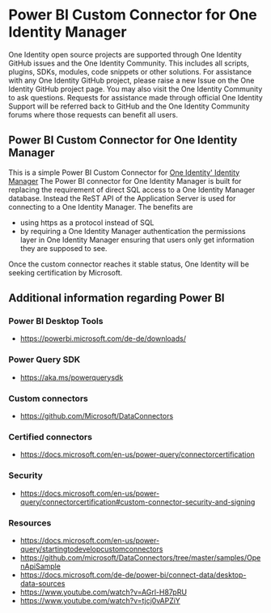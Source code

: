 # Power BI Custom Connector for One Identity Manager

One Identity open source projects are supported through One Identity GitHub issues and the One Identity Community. This includes all scripts, plugins, SDKs, modules, code snippets or other solutions. For assistance with any One Identity GitHub project, please raise a new Issue on the One Identity GitHub project page. You may also visit the One Identity Community to ask questions. Requests for assistance made through official One Identity Support will be referred back to GitHub and the One Identity Community forums where those requests can benefit all users.

## Power BI Custom Connector for One Identity Manager
This is a simple Power BI Custom Connector for [One Identity' Identity Manager](https://www.oneidentity.com/products/identity-manager/)
The Power BI connector for One Identity Manager is built for replacing the requirement of direct SQL access to a One Identity Manager database. Instead the ReST API of the Application Server is used for connecting to a One Identity Manager. The benefits are
  - using https as a protocol instead of SQL
  - by requiring a One Identity Manager authentication the permissions layer in One Identity Manager ensuring that users only get information they are supposed to see.

Once the custom connector reaches it stable status, One Identity will be seeking certification by Microsoft.

## Additional information regarding Power BI

### Power BI Desktop Tools

  - https://powerbi.microsoft.com/de-de/downloads/

### Power Query SDK

  - https://aka.ms/powerquerysdk

### Custom connectors

  - https://github.com/Microsoft/DataConnectors

### Certified connectors

  - https://docs.microsoft.com/en-us/power-query/connectorcertification

### Security

  - https://docs.microsoft.com/en-us/power-query/connectorcertification#custom-connector-security-and-signing

### Resources

  - https://docs.microsoft.com/en-us/power-query/startingtodevelopcustomconnectors
  - https://github.com/microsoft/DataConnectors/tree/master/samples/OpenApiSample
  - https://docs.microsoft.com/de-de/power-bi/connect-data/desktop-data-sources
  - https://www.youtube.com/watch?v=AGrl-H87pRU
  - https://www.youtube.com/watch?v=tjcj0vAPZiY
